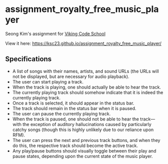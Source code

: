# assignment_royalty_free_music_player

Seong Kim's assignment for [Viking Code
School](https://www.vikingcodeschool.com)

View it here: https://ksc23.github.io/assignment_royalty_free_music_player/

## Specifications
- A list of songs with their names, artists, and sound URLs (the URLs will not be displayed, but are necessary for audio playback).
- The user can start playing a track.
- When the track is playing, one should actually be able to hear the track.
- The currently playing track should somehow indicate that it is indeed the currently playing track.
- Once a track is selected, it should appear in the status bar.
- The track should remain in the status bar when it is paused.
- The user can pause the currently playing track.
- When the track is paused, one should not be able to hear the track—with the exception of auditory hallucinations caused by particularly catchy songs (though this is highly unlikely due to our reliance upon RFM).
- The user can press the next and previous track buttons, and when they do this, the respective track should become the active track.
- Any play/pause buttons should visually toggle between their play and pause states, depending upon the current state of the music player.


